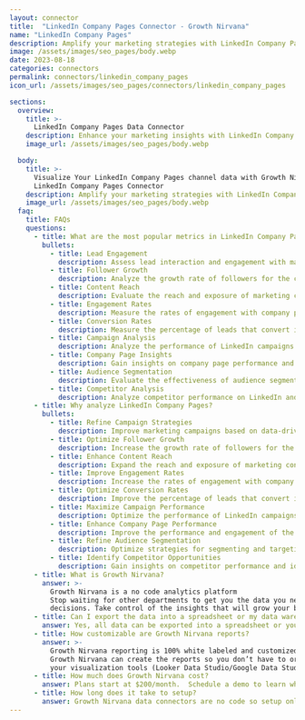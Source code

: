 ```yaml
---
layout: connector
title:  "LinkedIn Company Pages Connector - Growth Nirvana"
name: "LinkedIn Company Pages"
description: Amplify your marketing strategies with LinkedIn Company Pages integration, gaining actionable insights from campaign data analysis.
image: /assets/images/seo_pages/body.webp
date: 2023-08-18
categories: connectors
permalink: connectors/linkedin_company_pages
icon_url: /assets/images/seo_pages/connectors/linkedin_company_pages

sections:
  overview:
    title: >-
      LinkedIn Company Pages Data Connector
    description: Enhance your marketing insights with LinkedIn Company Pages integration. Seamlessly merge marketing data, unlocking insights that shape campaign strategies, lead analysis, and operational excellence.
    image_url: /assets/images/seo_pages/body.webp

  body:
    title: >-
      Visualize Your LinkedIn Company Pages channel data with Growth Nirvana's
      LinkedIn Company Pages Connector
    description: Amplify your marketing strategies with LinkedIn Company Pages integration, gaining actionable insights from campaign data analysis.
    image_url: /assets/images/seo_pages/body.webp
  faq:
    title: FAQs
    questions:
      - title: What are the most popular metrics in LinkedIn Company Pages to analyze?
        bullets:
          - title: Lead Engagement
            description: Assess lead interaction and engagement with marketing materials.
          - title: Follower Growth
            description: Analyze the growth rate of followers for the company page.
          - title: Content Reach
            description: Evaluate the reach and exposure of marketing content.
          - title: Engagement Rates
            description: Measure the rates of engagement with company page content.
          - title: Conversion Rates
            description: Measure the percentage of leads that convert into customers.
          - title: Campaign Analysis
            description: Analyze the performance of LinkedIn campaigns.
          - title: Company Page Insights
            description: Gain insights on company page performance and audience engagement.
          - title: Audience Segmentation
            description: Evaluate the effectiveness of audience segmentation strategies.
          - title: Competitor Analysis
            description: Analyze competitor performance on LinkedIn and identify opportunities.
      - title: Why analyze LinkedIn Company Pages?
        bullets:
          - title: Refine Campaign Strategies
            description: Improve marketing campaigns based on data-driven insights.
          - title: Optimize Follower Growth
            description: Increase the growth rate of followers for the company page.
          - title: Enhance Content Reach
            description: Expand the reach and exposure of marketing content.
          - title: Improve Engagement Rates
            description: Increase the rates of engagement with company page content.
          - title: Optimize Conversion Rates
            description: Improve the percentage of leads that convert into customers.
          - title: Maximize Campaign Performance
            description: Optimize the performance of LinkedIn campaigns.
          - title: Enhance Company Page Performance
            description: Improve the performance and engagement of the LinkedIn Company Page.
          - title: Refine Audience Segmentation
            description: Optimize strategies for segmenting and targeting the audience.
          - title: Identify Competitor Opportunities
            description: Gain insights on competitor performance and identify opportunities.
      - title: What is Growth Nirvana?
        answer: >-
          Growth Nirvana is a no code analytics platform 
          Stop waiting for other departments to get you the data you need to make critical business 
          decisions. Take control of the insights that will grow your business.
      - title: Can I export the data into a spreadsheet or my data warehouse?
        answer: Yes, all data can be exported into a spreadsheet or your data warehouse (Google BigQuery, AWS, Snowflake, Azure, etc)
      - title: How customizable are Growth Nirvana reports?
        answer: >-
          Growth Nirvana reporting is 100% white labeled and customized to your specifications.
          Growth Nirvana can create the reports so you don’t have to or you can connect
          your visualization tools (Looker Data Studio/Google Data Studio, Tableau, PowerBI, etc) to Growth Nirvana.
      - title: How much does Growth Nirvana cost?
        answer: Plans start at $200/month.  Schedule a demo to learn what plan is best for you.
      - title: How long does it take to setup?
        answer: Growth Nirvana data connectors are no code so setup only requires a few clicks.
---
```

